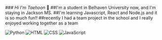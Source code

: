 *### Hi I'm Taehoon* 👋
##I'm a student in Belhaven University now, and I'm staying in Jackson MS.
##I'm learning Javascript, React and Node.js and it is so much fun!!
##recently I had a team project in the school and I really enjoyed working together as a team

<!--
**taehoonyun/TaehoonYun** is a ✨ _special_ ✨ repository because its `README.md` (this file) appears on your GitHub profile.

Here are some ideas to get you started:

- 🔭 I’m currently working on Belhaven University
- 🌱 I’m currently learning Node.js, Javascript, React
- 👯 I’m looking to collaborate on ...
- 🤔 I’m looking for help with Node.js and being Front-end Developer
- 📫 How to reach me: mnmn9069@gamil.com 
- 😄 Pronouns: ...
- ⚡ Fun fact: I just married! I'm a male by the way.
-->

<img alt="Python" src ="https://img.shields.io/badge/python-3776AB.svg?&style=for-the-badge&logo=#3776AB&logoColor=white"/>
<img alt="HTML" src ="https://img.shields.io/badge/HTML-orange.svg?&style=for-the-badge&logo=#E34F26&logoColor=white"/>
<img alt="CSS" src ="https://img.shields.io/badge/CSS-green.svg?&style=for-the-badge&logo=#1572B6&logoColor=white"/>
<img alt="JavaScript" src ="https://img.shields.io/badge/JavaScript-3776AB.svg?&style=for-the-badge&logo=#F7DF1E&logoColor=white"/>
